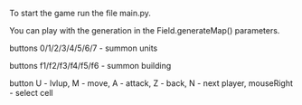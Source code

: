 To start the game run the file main.py.

You can play with the generation in the Field.generateMap() parameters.

buttons 0/1/2/3/4/5/6/7 - summon units

buttons f1/f2/f3/f4/f5/f6 - summon building

button U - lvlup, M - move, A - attack, Z - back, N - next player, mouseRight - select cell 
